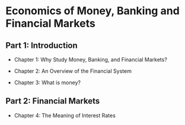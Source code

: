 # Economics of Money, Banking and Financial Markets

## Part 1: Introduction

- Chapter 1: Why Study Money, Banking, and Financial Markets?

- Chapter 2: An Overview of the Financial System

- Chapter 3: What is money?

## Part 2: Financial Markets

- Chapter 4: The Meaning of Interest Rates
